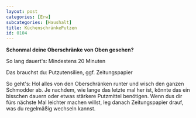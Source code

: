 ```yaml
---
layout: post
categories: [Erw]
subcategories: [Haushalt]
title: KüchenschränkePutzen
id: 0104
---
```

**Schonmal deine Oberschränke von Oben gesehen?**

So lang dauert's: Mindestens 20 Minuten

Das brauchst du: Putzutensilien, ggf. Zeitungspapier

So geht's: Hol alles von den Oberschränken runter und wisch den ganzen Schmodder ab. 
Je nachdem, wie lange das letzte mal her ist, könnte das ein bisschen dauern oder etwas stärkere Putzmittel benötigen. Wenn dus dir fürs nächste Mal leichter machen willst,
leg danach Zeitungspapier drauf, was du regelmäßig wechseln kannst. 

